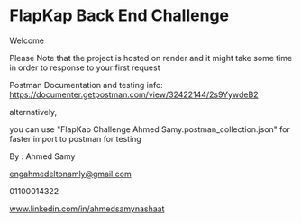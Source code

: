 # FlapKap Back End Challenge
 
Welcome

Please Note that the project is hosted on render and it might take some time in order to response to your first request

Postman Documentation and testing info:
https://documenter.getpostman.com/view/32422144/2s9YywdeB2

alternatively,

you can use "FlapKap Challenge Ahmed Samy.postman_collection.json" for faster import to postman for testing


By : Ahmed Samy

engahmedeltonamly@gmail.com

01100014322

www.linkedin.com/in/ahmedsamynashaat


